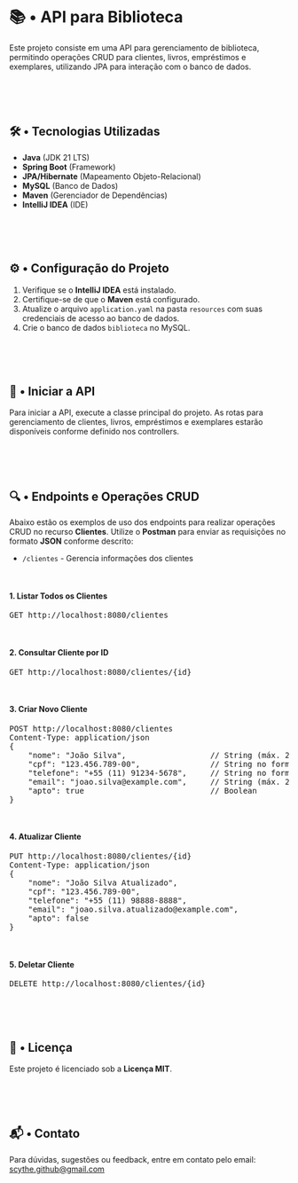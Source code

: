 <!DOCTYPE html>
<html lang="pt-BR">
<head>
    <meta charset="UTF-8">
    <meta name="viewport" content="width=device-width, initial-scale=1.0">
</head>
<body>
    <div class="container">
        <h1>📚 • API para Biblioteca</h1>
        <p>Este projeto consiste em uma API para gerenciamento de biblioteca, permitindo operações CRUD para clientes, livros, empréstimos e exemplares, utilizando JPA para interação com o banco de dados.</p>

<br><br><br>

<h2>🛠️ • Tecnologias Utilizadas</h2>
        <ul>
            <li><strong>Java</strong> (JDK 21 LTS)</li>
            <li><strong>Spring Boot</strong> (Framework)</li>
            <li><strong>JPA/Hibernate</strong> (Mapeamento Objeto-Relacional)</li>
            <li><strong>MySQL</strong> (Banco de Dados)</li>
            <li><strong>Maven</strong> (Gerenciador de Dependências)</li>
            <li><strong>IntelliJ IDEA</strong> (IDE)</li>
        </ul>

<br><br><br>

<h2>⚙️ • Configuração do Projeto</h2>
        <ol>
            <li>Verifique se o <strong>IntelliJ IDEA</strong> está instalado.</li>
            <li>Certifique-se de que o <strong>Maven</strong> está configurado.</li>
            <li>Atualize o arquivo <code>application.yaml</code> na pasta <code>resources</code> com suas credenciais de acesso ao banco de dados.</li>
            <li>Crie o banco de dados <code>biblioteca</code> no MySQL.</li>
        </ol>

<br><br><br>

<h2>🚀 • Iniciar a API</h2>
        <p>Para iniciar a API, execute a classe principal do projeto. As rotas para gerenciamento de clientes, livros, empréstimos e exemplares estarão disponíveis conforme definido nos controllers.</p>

<br><br><br>

<h2>🔍 • Endpoints e Operações CRUD</h2>
        <p>Abaixo estão os exemplos de uso dos endpoints para realizar operações CRUD no recurso <strong>Clientes</strong>. Utilize o <strong>Postman</strong> para enviar as requisições no formato <strong>JSON</strong> conforme descrito:</p>
        
<ul>
            <li><code>/clientes</code> - Gerencia informações dos clientes</li>
        </ul>

<br>

<h4>1. Listar Todos os Clientes</h4>
        <pre>GET http://localhost:8080/clientes</pre>

<br>

<h4>2. Consultar Cliente por ID</h4>
        <pre>GET http://localhost:8080/clientes/{id}</pre>

<br>

<h4>3. Criar Novo Cliente</h4>
        <pre>
POST http://localhost:8080/clientes
Content-Type: application/json
{
    "nome": "João Silva",                  // String (máx. 255 caracteres)
    "cpf": "123.456.789-00",               // String no formato ###.###.###-##
    "telefone": "+55 (11) 91234-5678",     // String no formato +## (##) #####-####
    "email": "joao.silva@example.com",     // String (máx. 255 caracteres, único)
    "apto": true                           // Boolean
}
</pre>

<br>

<h4>4. Atualizar Cliente</h4>
        <pre>
PUT http://localhost:8080/clientes/{id}
Content-Type: application/json
{
    "nome": "João Silva Atualizado",
    "cpf": "123.456.789-00",
    "telefone": "+55 (11) 98888-8888",
    "email": "joao.silva.atualizado@example.com",
    "apto": false
}
</pre>

<br>

<h4>5. Deletar Cliente</h4>
        <pre>DELETE http://localhost:8080/clientes/{id}</pre>

<br><br><br>

<h2>📜 • Licença</h2>
        <p>Este projeto é licenciado sob a <strong>Licença MIT</strong>.</p>

<br><br><br>

<h2>📬 • Contato</h2>
        <p>Para dúvidas, sugestões ou feedback, entre em contato pelo email: 
            <a href="mailto:scythe.github@gmail.com">scythe.github@gmail.com</a>
        </p>
    </div>
</body>
</html>

